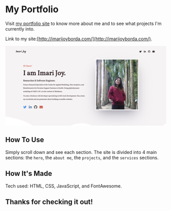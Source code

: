 # My Portfolio

Visit [my portfolio site](http://imarijoyborda.com/) to know more about me and to see what projects I'm currently into. 

Link to my site:[http://imarijoyborda.com/](http://imarijoyborda.com/). 

![Screenshot of Site - 1](assets/readme/readme-1.png)

## How To Use
Simply scroll down and see each section. The site is divided into 4 main sections: the `hero`, the `about me`, the `projects`, and the `services` sections.

## How It's Made
Tech used: HTML, CSS, JavaScript, and FontAwesome.

## Thanks for checking it out!